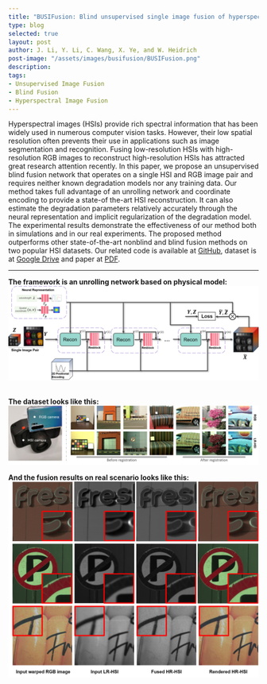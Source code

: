 ```yaml
---
title: "BUSIFusion: Blind unsupervised single image fusion of hyperspectral and rgb images"
type: blog
selected: true
layout: post
author: J. Li, Y. Li, C. Wang, X. Ye, and W. Heidrich
post-image: "/assets/images/busifusion/BUSIFusion.png"
description:  
tags:
- Unsupervised Image Fusion
- Blind Fusion
- Hyperspectral Image Fusion
---
```


Hyperspectral images (HSIs) provide rich spectral information that has been widely used in numerous computer vision tasks. However, their low spatial resolution often prevents their use in applications such as image segmentation and recognition. Fusing low-resolution HSIs with high-resolution RGB images to reconstruct high-resolution HSIs has attracted great research attention recently. In this paper, we propose an unsupervised blind fusion network that operates on a single HSI and RGB image pair and requires neither known degradation models nor any training data. Our method takes full advantage of an unrolling network and coordinate encoding to provide a state-of the-art HSI reconstruction. It can also estimate the degradation parameters relatively accurately through the neural representation and implicit regularization of the degradation model. The experimental results demonstrate the effectiveness of our method both in simulations and in our real experiments. The proposed method outperforms other state-of-the-art nonblind and blind fusion methods on two popular HSI datasets. 
Our related code is available at <a href="https://github.com/CPREgroup/Real-Spec-RGB-Fusion" target="_blank">GitHub</a>, 
dataset is at <a href="https://drive.google.com/file/d/1Sk4hjNguKK2pWUJxbaKAeFOOpoHk3sza/view?usp=share_link" target="_blank">Google Drive</a>
and paper at <a href="https://ieeexplore.ieee.org/stamp/stamp.jsp?tp=&arnumber=10037221" target="_blank">PDF</a>.

---

**The framework is an unrolling network based on physical model:**<br>
![structure](/assets/images/busifusion/structure.png)
<br><br>

**The dataset looks like this:**<br>
![structure](/assets/images/busifusion/datasample.png)

**And the fusion results on real scenario looks like this:**<br>
![structure](/assets/images/busifusion/realdata.png)


